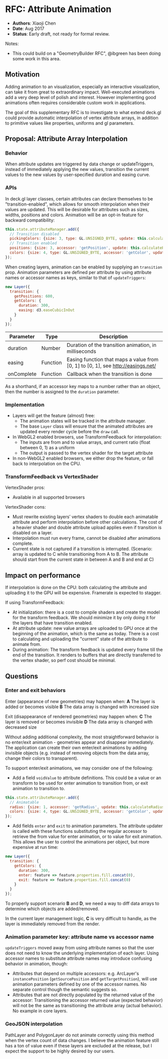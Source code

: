 # RFC: Attribute Animation

* **Authors**: Xiaoji Chen
* **Date**: Aug 2017
* **Status**: Early draft, not ready for formal review.

Notes:
*  This could build on a "GeometryBuilder RFC", @ibgreen has been doing some work in this area.

## Motivation

Adding animation to an visualization, especially an interactive visualization, can take it from great to extraordinary impact. Well-executed animations add a very deep level of polish and interest. However implementing good animations often requires considerable custom work in applications.

The goal of this supplementary RFC is to investigate to what extend deck.gl could provide automatic interpolation of vertex attribute arrays, in addition to primitive values like properties, uniforms and gl parameters.

## Proposal: Attribute Array Interpolation

### Behavior

When attribute updates are triggered by data change or updateTriggers, instead of immediately applying the new values, transition the current values to the new values by user-specified duration and easing curve.

### APIs

In deck.gl layer classes, certain attributes can declare themselves to be "transition-enabled", which allows for smooth interpolation when their values are updated. This will be desirable for attributes such as sizes, widths, positions and colors. Animation will be an opt-in feature for backward compatibility:
```js
this.state.attributeManager.add({
  // Transition disabled
  pickingColors: {size: 3, type: GL.UNSIGNED_BYTE, update: this.calculatePickingColors},
  // Transition enabled
  positions: {size: 3, accessor: 'getPosition', update: this.calculatePositions, transition: true},
  colors: {size: 4, type: GL.UNSIGNED_BYTE, accessor: 'getColor', update: this.calculateColors, transition: true}
});
```

When creating layers, animation can be enabled by supplying an `transition` prop. Animation parameters are defined per attribute by using attribute names or accessor names as keys, similar to that of `updateTriggers`:
```js
new Layer({
  transition: {
    getPositions: 600,
    getColors: {
      duration: 300,
      easing: d3.easeCubicInOut
    }
  }
});
```

| Parameter | Type     | Description |
| --------- | -------- | ----------- |
| duration  | Number   | Duration of the transition animation, in milliseconds |
| easing    | Function | Easing function that maps a value from [0, 1] to [0, 1], see http://easings.net/ |
| onComplete | Function   | Callback when the transition is done |

As a shorthand, if an accessor key maps to a number rather than an object, then the number is assigned to the `duration` parameter.


### Implementation

- Layers will get the feature (almost) free:
    + The animation states will be tracked in the attribute manager.
    + The base `Layer` class will ensure that the animated attributes are updated every render cycle before the `draw` call.
- In WebGL2 enabled browsers, use TransformFeedback for interpolation:
    + The inputs are from and to value arrays, and current ratio (float between 0, 1) as a uniform
    + The output is passed to the vertex shader for the target attribute
- In non-WebGL2 enabled browsers, we either drop the feature, or fall back to interpolation on the CPU.

### TransformFeedback vs VertexShader

VertexShader pros:
- Available in all supported browsers

VertexShader cons:
- Must rewrite existing layers’ vertex shaders to double each animatable attribute and perform interpolation before other calculations. The cost of a heavier shader and double attribute upload applies even if transition is disabled on a layer.
- Interpolation must run every frame, cannot be disabled after animations complete.
- Current state is not captured if a transition is interrupted. (Scenario: array is updated to C while transitioning from A to B. The attribute should start from the current state in between A and B and end at C)


## Impact on performance

If interpolation is done on the CPU: both calculating the attribute and uploading it to the GPU will be expensive. Framerate is expected to stagger.

If using TransformFeedback:
- At initialization: there is a cost to compile shaders and create the model for the transform feedback. We should minimize it by only doing it for the layers that have transition enabled.
- At attribute update: new value arrays are uploaded to GPU once at the beginning of the animation, which is the same as today. There is a cost to calculating and uploading the "current" state of the attribute to animate from.
- During animation: The transform feedback is updated every frame till the end of the transition. It renders to buffers that are directly transferred to the vertex shader, so perf cost should be minimal.


## Questions

### Enter and exit behaviors

Enter (appearance of new geometries) may happen when:
**A** The layer is added or becomes visible
**B** The data array is changed with increased size

Exit (disappearance of rendered geometries) may happen when:
**C** The layer is removed or becomes invisible
**D** The data array is changed with decreased size

Without adding additional complexity, the most straightforward behavior is no enter/exit animation - geometries appear and disappear immediately. The application can create their own enter/exit animations by adding invisible objects (e.g. instead of removing objects from the data array, change their colors to transparent).

To support enter/exit animations, we may consider one of the following:
- Add a field `voidValue` to attribute definitions. This could be a value or an transform to be used for enter animation to transition from, or exit animation to transition to.
```js
this.state.attributeManager.add({
  // Animatable
  radius: {size: 1, accessor: 'getRadius', update: this.calculateRadius, animate: true, voidValue: 0},
  colors: {size: 4, type: GL.UNSIGNED_BYTE, accessor: 'getColor', update: this.calculateColors, animate: true, voidValue: ([r, g, b, a]) => [r, g, b, 0]}
});
```
- Add fields `enter` and `exit` to animation parameters. The attribute updater is called with these functions substituting the regular accessor to retrieve the from value for enter animation, or to value for exit animation. This allows the user to control the animations per object, but more expensive at run time:
```js
new Layer({
  transition: {
    getColors: {
      duration: 300,
      enter: feature => feature.properties.fill.concat(0),
      exit: feature => feature.properties.fill.concat(0)
    }
  }
});
```

To properly support scenario **B** and **D**, we need a way to diff data arrays to determine which objects are added/removed.

In the current layer management logic, **C** is very difficult to handle, as the layer is immediately removed from the render.

### Animation parameter key: attribute name vs accessor name

`updateTriggers` moved away from using attribute names so that the user does not need to know the underlying implementation of each layer. Using accessor names to substitute attribute names may introduce confusing behavior in animation, though:
- Attributes that depend on multiple accessors: e.g. ArcLayer's `instancePosition` (`getSourcePosition` and `getTargetPosition`), will use animation parameters defined by one of the accessor names. No separate control though the semantic suggests so.
- Attributes that are not directly populated by the returned value of the accessor: Transitioning the accessor returned value (expected behavior) will not be the same as transitioning the attribute array (actual behavior). No example in core layers.

### GeoJSON interpolation

PathLayer and PolygonLayer do not animate correctly using this method when the vertex count of data changes. I believe the animation feature still has a ton of value even if these layers are excluded at the release, but I expect the support to be highly desired by our users.
